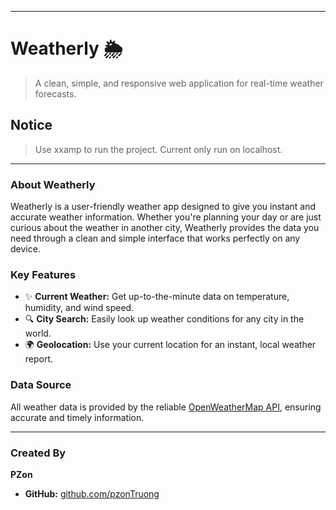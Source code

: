 -----

# Weatherly 🌦️

> A clean, simple, and responsive web application for real-time weather forecasts.

<!-- **[Visit the Live Website](https://www.google.com/search?q=https://your-weatherly-app-url.com)** -->
## Notice
> Use xxamp to run the project.
> Current only run on localhost.
-----

### About Weatherly

Weatherly is a user-friendly weather app designed to give you instant and accurate weather information. Whether you're planning your day or are just curious about the weather in another city, Weatherly provides the data you need through a clean and simple interface that works perfectly on any device.

### Key Features

  - ✨ **Current Weather:** Get up-to-the-minute data on temperature, humidity, and wind speed.
  - 🔍 **City Search:** Easily look up weather conditions for any city in the world.
  - 🌍 **Geolocation:** Use your current location for an instant, local weather report.

### Data Source

All weather data is provided by the reliable [OpenWeatherMap API](https://openweathermap.org/), ensuring accurate and timely information.

-----

### Created By

**PZon**

  - **GitHub:** [github.com/pzonTruong](https://www.google.com/search?q=https://github.com/pzonTruong)
